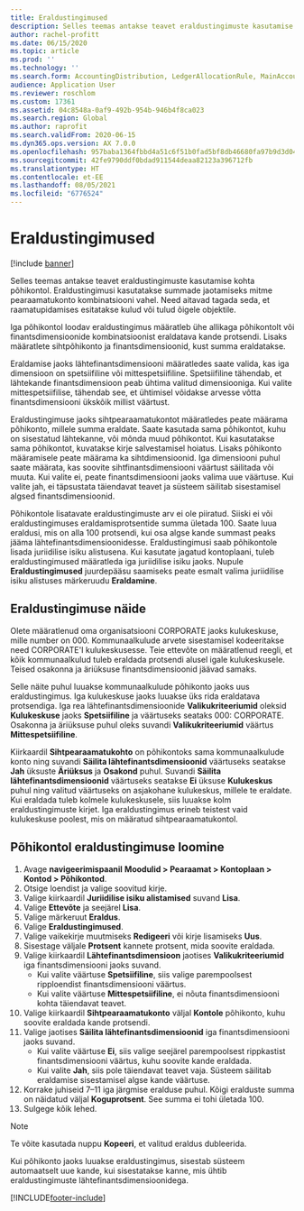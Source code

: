 ```yaml
---
title: Eraldustingimused
description: Selles teemas antakse teavet eraldustingimuste kasutamise kohta põhikontol.
author: rachel-profitt
ms.date: 06/15/2020
ms.topic: article
ms.prod: ''
ms.technology: ''
ms.search.form: AccountingDistribution, LedgerAllocationRule, MainAccount, AllocationTerms
audience: Application User
ms.reviewer: roschlom
ms.custom: 17361
ms.assetid: 04c8548a-0af9-492b-954b-946b4f8ca023
ms.search.region: Global
ms.author: raprofit
ms.search.validFrom: 2020-06-15
ms.dyn365.ops.version: AX 7.0.0
ms.openlocfilehash: 957baba1364fbbd4a51c6f51b0fad5bf8db46680fa97b9d3d0474dc015064609
ms.sourcegitcommit: 42fe9790ddf0bdad911544deaa82123a396712fb
ms.translationtype: HT
ms.contentlocale: et-EE
ms.lasthandoff: 08/05/2021
ms.locfileid: "6776524"
---
```

# <a name="allocation-terms"></a>Eraldustingimused

[!include [banner](../includes/banner.md)]

Selles teemas antakse teavet eraldustingimuste kasutamise kohta põhikontol. Eraldustingimusi kasutatakse summade jaotamiseks mitme pearaamatukonto kombinatsiooni vahel. Need aitavad tagada seda, et raamatupidamises esitatakse kulud või tulud õigele objektile.

Iga põhikontol loodav eraldustingimus määratleb ühe allikaga põhikontolt või finantsdimensioonide kombinatsioonist eraldatava kande protsendi. Lisaks määratlete sihtpõhikonto ja finantsdimensioonid, kust summa eraldatakse. 

Eraldamise jaoks lähtefinantsdimensiooni määratledes saate valida, kas iga dimensioon on spetsiifiline või mittespetsiifiline. Spetsiifiline tähendab, et lähtekande finantsdimensioon peab ühtima valitud dimensiooniga. Kui valite mittespetsiifilise, tähendab see, et ühtimisel võidakse arvesse võtta finantsdimensiooni ükskõik millist väärtust.

Eraldustingimuse jaoks sihtpearaamatukontot määratledes peate määrama põhikonto, millele summa eraldate. Saate kasutada sama põhikontot, kuhu on sisestatud lähtekanne, või mõnda muud põhikontot. Kui kasutatakse sama põhikontot, kuvatakse kirje salvestamisel hoiatus. Lisaks põhikonto määramisele peate määrama ka sihtdimensioonid. Iga dimensiooni puhul saate määrata, kas soovite sihtfinantsdimensiooni väärtust säilitada või muuta. Kui valite ei, peate finantsdimensiooni jaoks valima uue väärtuse. Kui valite jah, ei täpsustata täiendavat teavet ja süsteem säilitab sisestamisel algsed finantsdimensioonid.

Põhikontole lisatavate eraldustingimuste arv ei ole piiratud. Siiski ei või eraldustingimuses eraldamisprotsentide summa ületada 100. Saate luua eraldusi, mis on alla 100 protsendi, kui osa algse kande summast peaks jääma lähtefinantsdimensioonidesse. Eraldustingimusi saab põhikontole lisada juriidilise isiku alistusena. Kui kasutate jagatud kontoplaani, tuleb eraldustingimused määratleda iga juriidilise isiku jaoks. Nupule **Eraldustingimused** juurdepääsu saamiseks peate esmalt valima juriidilise isiku alistuses märkeruudu **Eraldamine**.

## <a name="allocation-term-example"></a>Eraldustingimuse näide
Olete määratlenud oma organisatsiooni CORPORATE jaoks kulukeskuse, mille number on 000. Kommunaalkulude arvete sisestamisel kodeeritakse need CORPORATE'I kulukeskusesse. Teie ettevõte on määratlenud reegli, et kõik kommunaalkulud tuleb eraldada protsendi alusel igale kulukeskusele. Teised osakonna ja äriüksuse finantsdimensioonid jäävad samaks.

Selle näite puhul luuakse kommunaalkulude põhikonto jaoks uus eraldustingimus. Iga kulukeskuse jaoks luuakse üks rida eraldatava protsendiga. Iga rea lähtefinantsdimensioonide **Valikukriteeriumid** oleksid **Kulukeskuse** jaoks **Spetsiifiline** ja väärtuseks seataks 000: CORPORATE. Osakonna ja äriüksuse puhul oleks suvandi **Valikukriteeriumid** väärtus **Mittespetsiifiline**.

Kiirkaardil **Sihtpearaamatukohto** on põhikontoks sama kommunaalkulude konto ning suvandi **Säilita lähtefinantsdimensioonid** väärtuseks seatakse **Jah** üksuste **Äriüksus** ja **Osakond** puhul. Suvandi **Säilita lähtefinantsdimensioonid** väärtuseks seatakse **Ei** üksuse **Kulukeskus** puhul ning valitud väärtuseks on asjakohane kulukeskus, millele te eraldate. Kui eraldada tuleb kolmele kulukeskusele, siis luuakse kolm eraldustingimuste kirjet. Iga eraldustingimus erineb teistest vaid kulukeskuse poolest, mis on määratud sihtpearaamatukontol.

## <a name="create-an-allocation-term-on-a-main-account"></a>Põhikontol eraldustingimuse loomine

1. Avage **navigeerimispaanil** **Moodulid > Pearaamat > Kontoplaan > Kontod > Põhikontod**.
2. Otsige loendist ja valige soovitud kirje.
3. Valige kiirkaardil **Juriidilise isiku alistamised** suvand **Lisa**.
4. Valige **Ettevõte** ja seejärel **Lisa**.
5. Valige märkeruut **Eraldus**.
6. Valige **Eraldustingimused**.
7. Valige vaikekirje muutmiseks **Redigeeri** või kirje lisamiseks **Uus**.
8. Sisestage väljale **Protsent** kannete protsent, mida soovite eraldada.
9. Valige kiirkaardil **Lähtefinantsdimensioon** jaotises **Valikukriteeriumid** iga finantsdimensiooni jaoks suvand.
    - Kui valite väärtuse **Spetsiifiline**, siis valige parempoolsest ripploendist finantsdimensiooni väärtus.
    - Kui valite väärtuse **Mittespetsiifiline**, ei nõuta finantsdimensiooni kohta täiendavat teavet.
10. Valige kiirkaardil **Sihtpearaamatukonto** väljal **Kontole** põhikonto, kuhu soovite eraldada kande protsendi.
11. Valige jaotises **Säilita lähtefinantsdimensioonid** iga finantsdimensiooni jaoks suvand.
    - Kui valite väärtuse **Ei**, siis valige seejärel parempoolsest rippkastist finantsdimensiooni väärtus, kuhu soovite kande eraldada.
    - Kui valite **Jah**, siis pole täiendavat teavet vaja. Süsteem säilitab eraldamise sisestamisel algse kande väärtuse.
12. Korrake juhiseid 7–11 iga järgmise eralduse puhul. Kõigi eralduste summa on näidatud väljal **Koguprotsent**. See summa ei tohi ületada 100.
13. Sulgege kõik lehed.

>[!NOTE] 
> Te võite kasutada nuppu **Kopeeri**, et valitud eraldus dubleerida.

Kui põhikonto jaoks luuakse eraldustingimus, sisestab süsteem automaatselt uue kande, kui sisestatakse kanne, mis ühtib eraldustingimuste lähtefinantsdimensioonidega.


[!INCLUDE[footer-include](../../includes/footer-banner.md)]